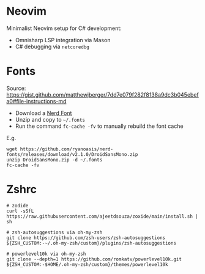 # Neovim
Minimalist Neovim setup for C# development:
- Omnisharp LSP integration via Mason
- C# debugging via `netcoredbg`

# Fonts
Source: https://gist.github.com/matthewjberger/7dd7e079f282f8138a9dc3b045ebefa0#file-instructions-md

- Download a [Nerd Font](http://nerdfonts.com/)
- Unzip and copy to `~/.fonts`
- Run the command `fc-cache -fv` to manually rebuild the font cache

E.g.
```
wget https://github.com/ryanoasis/nerd-fonts/releases/download/v2.1.0/DroidSansMono.zip
unzip DroidSansMono.zip -d ~/.fonts
fc-cache -fv
```

# Zshrc
```
# zodide
curl -sSfL https://raw.githubusercontent.com/ajeetdsouza/zoxide/main/install.sh | sh

# zsh-autosuggestions via oh-my-zsh
git clone https://github.com/zsh-users/zsh-autosuggestions ${ZSH_CUSTOM:-~/.oh-my-zsh/custom}/plugins/zsh-autosuggestions

# powerlevel10k via oh-my-zsh
git clone --depth=1 https://github.com/romkatv/powerlevel10k.git ${ZSH_CUSTOM:-$HOME/.oh-my-zsh/custom}/themes/powerlevel10k
```
